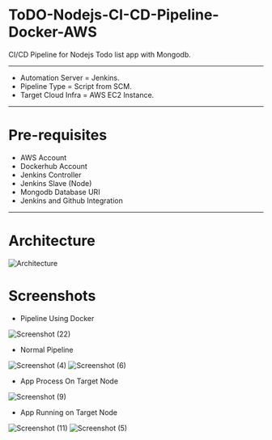 # ToDO-Nodejs-CI-CD-Pipeline-Docker-AWS
CI/CD Pipeline for Nodejs Todo list app with Mongodb.

----------
- Automation Server = Jenkins.
- Pipeline Type = Script from SCM.
- Target Cloud Infra = AWS EC2 Instance.
----------
# Pre-requisites
- AWS Account
- Dockerhub Account
- Jenkins Controller
- Jenkins Slave (Node)
- Mongodb Database URI
- Jenkins and Github Integration
----------

# Architecture

![Architecture](https://user-images.githubusercontent.com/86839948/210750037-18c205e4-272c-47d8-99d3-3a5c0c1e8f69.jpg)



# Screenshots

- Pipeline Using Docker


![Screenshot (22)](https://user-images.githubusercontent.com/86839948/210751297-3f3d5e62-971f-439c-87c5-bc359d78ca86.jpg)


- Normal Pipeline

![Screenshot (4)](https://user-images.githubusercontent.com/86839948/210342851-59994987-0ac2-48fd-bf27-fb8274e6710e.jpg)
![Screenshot (6)](https://user-images.githubusercontent.com/86839948/210341537-22cea2cf-2b41-4767-b2ab-8dbebdf8c79e.jpg)

- App Process On Target Node

![Screenshot (9)](https://user-images.githubusercontent.com/86839948/210341544-fb72557d-4601-4086-959c-feb38684a083.jpg)

- App Running on Target Node

![Screenshot (11)](https://user-images.githubusercontent.com/86839948/210343788-faf5d9b5-2422-4509-b423-65375b8f7293.jpg)
![Screenshot (5)](https://user-images.githubusercontent.com/86839948/210341314-57df0001-5794-4dce-9537-fbcc7177a949.jpg)
